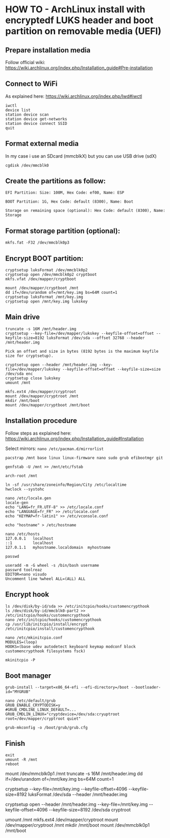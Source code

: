 # HOW TO - ArchLinux install with encryptedf LUKS header and boot partition on removable media (UEFI)

## Prepare installation media
Follow official wiki: https://wiki.archlinux.org/index.php/Installation_guide#Pre-installation

## Connect to WiFi
As explained here: https://wiki.archlinux.org/index.php/Iwd#iwctl
```
iwctl
device list
station device scan
station device get-networks
station device connect SSID
quit
```

## Format external media
In my case i use an SDcard (mmcblkX) but you can use USB drive (sdX)

```cgdisk /dev/mmcblk0```

## Create the partitions as follow:
```
EFI Partition: Size: 100M, Hex Code: ef00, Name: ESP

BOOT Partition: 1G, Hex Code: default (8300), Name: Boot

Storage on remaining space (optional): Hex Code: default (8300), Name: Storage
```

## Format storage partition (optional):
```
mkfs.fat -F32 /dev/mmcblk0p3
```

## Encrypt BOOT partition:
```
cryptsetup luksFormat /dev/mmcblk0p2
cryptsetup open /dev/mmcblk0p2 cryptboot
mkfs.vfat /dev/mapper/cryptboot
```

```
mount /dev/mapper/cryptboot /mnt
dd if=/dev/urandom of=/mnt/key.img bs=64M count=1
cryptsetup luksFormat /mnt/key.img
cryptsetup open /mnt/key.img lukskey
```

## Main drive

```
truncate -s 16M /mnt/header.img
cryptsetup --key-file=/dev/mapper/lukskey --keyfile-offset=offset --keyfile-size=8192 luksFormat /dev/sda --offset 32768 --header /mnt/header.img

Pick an offset and size in bytes (8192 bytes is the maximum keyfile size for cryptsetup).

cryptsetup open --header /mnt/header.img --key-file=/dev/mapper/lukskey --keyfile-offset=offset --keyfile-size=size /dev/sda enc 
cryptsetup close lukskey
umount /mnt
```

```
mkfs.ext4 /dev/mapper/cryptroot
mount /dev/mapper/cryptroot /mnt
mkdir /mnt/boot
mount /dev/mapper/cryptboot /mnt/boot
```

## Installation procedure
Follow steps as explained here: https://wiki.archlinux.org/index.php/Installation_guide#Installation

Select mirrors: ``nano /etc/pacman.d/mirrorlist``

```
pacstrap /mnt base linux linux-firmware nano sudo grub efibootmgr git

genfstab -U /mnt >> /mnt/etc/fstab

arch-root /mnt

ln -sf /usr/share/zoneinfo/Region/City /etc/localtime
hwclock --systohc

nano /etc/locale.gen
locale-gen
echo "LANG=fr_FR.UTF-8" >> /etc/locale.conf
echo "LANGUAGE=fr_FR" >> /etc/locale.conf
echo "KEYMAP=fr-latin1" >> /etc/vconsole.conf

echo "hostname" > /etc/hostname

nano /etc/hosts
127.0.0.1	localhost
::1		    localhost
127.0.1.1	myhostname.localdomain	myhostname

passwd

useradd -m -G wheel -s /bin/bash username
passwrd toolreaz
EDITOR=nano visudo
Uncomment line %wheel ALL=(ALL) ALL
```

## Encrypt hook
```
ls /dev/disk/by-id/sda >> /etc/initcpio/hooks/customencrypthook
ls /dev/disk/by-id/mmcblk0-part2 >> /etc/initcpio/hooks/customencrypthook
nano /etc/initcpio/hooks/customencrypthook
cp /usr/lib/initcpio/install/encrypt /etc/initcpio/install/customencrypthook

nano /etc/mkinitcpio.conf
MODULES=(loop)
HOOKS=(base udev autodetect keyboard keymap modconf block customencrypthook filesystems fsck)

mkinitcpio -P
```

## Boot manager
```
grub-install --target=x86_64-efi --efi-directory=/boot --bootloader-id="MYGRUB"

nano /etc/default/grub
GRUB_ENABLE_CRYPTODISK=y
#GRUB_CMDLINE_LINUX_DEFAULT=...
GRUB_CMDLIN_LINUX="cryptdevice=/dev/sda:cryuptroot root=/dev/mapper/cryptroot quiet"

grub-mkconfig -o /boot/grub/grub.cfg
```

## Finish
```
exit
umount -R /mnt
reboot
```





mount /dev/mmcblk0p1 /mnt
truncate -s 16M /mnt/header.img
dd if=/dev/urandom of=/mnt/key.img bs=64M count=1

cryptsetup --key-file=/mnt/key.img --keyfile-offset=4096 --keyfile-size=8192 luksFormat /dev/sda --header /mnt/header.img

cryptsetup open --header /mnt/header.img --key-file=/mnt/key.img --keyfile-offset=4096 --keyfile-size=8192 /dev/sda cryptroot

umount /mnt
mkfs.ext4 /dev/mapper/cryptroot
mount /dev/mapper/cryptroot /mnt
mkdir /mnt/boot
mount /dev/mmcblk0p1 /mnt/boot

